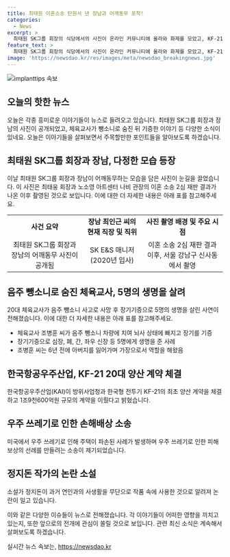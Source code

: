 ```yaml
---
title: 최태원 이혼소송 탄원서 낸 장남과 어깨동무 포착!
categories:
  - News
excerpt: >
  최태원 SK그룹 회장의 식당에서의 사진이 온라인 커뮤니티에 올라와 화제를 모았고, KF-21 한국항공우주산업과의 양산 계약 등 다양한 뉴스가 함께 소개되고 있다. 또한, 음주 뺑소니 사건에서 생명을 구하다 목숨을 잃은 체육교사의 이야기와 우주 쓰레기로 인한 소송, 소설가 정지돈의 사생활 논란에 대한 이야기도 포함돼 있다. 클릭하여 각종 화제를 한눈에 확인하자.
feature_text: >
  최태원 SK그룹 회장의 식당에서의 사진이 온라인 커뮤니티에 올라와 화제를 모았고, KF-21 한국항공우주산업과의 양산 계약 등 다양한 뉴스가 함께 소개되고 있다. 또한, 음주 뺑소니 사건에서 생명을 구하다 목숨을 잃은 체육교사의 이야기와 우주 쓰레기로 인한 소송, 소설가 정지돈의 사생활 논란에 대한 이야기도 포함돼 있다. 클릭하여 각종 화제를 한눈에 확인하자.
image: 'https://newsdao.kr/res/images/meta/newsdao_breakingnews.jpg'
---
```


<p><img src="https://newsdao.kr/res/images/meta/newsdao_breakingnews.jpg" alt="implanttips 속보" /></p>

<h2 data-ke-size="size26">오늘의 핫한 뉴스</h2>

<p data-ke-size="size16">오늘은 각종 흥미로운 이야기들이 뉴스로 들려오고 있습니다. 최태원 SK그룹 회장과 장남의 사진이 공개되었고, 체육교사가 뺑소니로 숨진 뒤 기증한 이야기 등 다양한 소식이 있네요. 오늘은 이야기들을 살펴보면서 주목할만한 포인트들을 알아보도록 하겠습니다.</p>

<h2 data-ke-size="size24">최태원 SK그룹 회장과 장남, 다정한 모습 등장</h2>

<p data-ke-size="size16">이날 최태원 SK그룹 회장과 장남이 어깨동무하는 모습을 담은 사진이 눈길을 끌었습니다. 이 사진은 최태웅 회장과 노소영 아트센터 나비 관장의 이혼 소송 2심 재판 결과가 나온 이후 촬영된 것으로 보입니다. 이에 대한 더 자세한 내용은 아래 표를 참고해주세요.</p>

<table>
    <tr>
        <td style="text-align: center; height: 17px;"><b>사건 요약</b></td>
        <td style="text-align: center; height: 17px;"><b>장남 최인근 씨의 현재 직장 및 직위</b></td>
        <td style="text-align: center; height: 17px;"><b>사진 촬영 배경 및 주요 시점</b></td>
    </tr>
    <tr>
        <td style="text-align: center; height: 17px;">최태원 SK그룹 회장과 장남의 어깨동무 사진이 공개됨</td>
        <td style="text-align: center; height: 17px;">SK E&S 매니저 (2020년 입사)</td>
        <td style="text-align: center; height: 17px;">이혼 소송 2심 재판 결과 이후, 서울 강남구 신사동에서 촬영</td>
    </tr>
</table>

<h2 data-ke-size="size24">음주 뺑소니로 숨진 체육교사, 5명의 생명을 살려</h2>

<p data-ke-size="size16">20대 체육교사가 음주 뺑소니 사고로 사망 후 장기기증으로 5명의 생명을 살린 사연이 전해졌습니다. 이에 대한 더 자세한 내용은 아래 표를 참고해주세요.</p>

<ul>
    <li>체육교사 조병훈 씨가 음주 뺑소니 차량에 치여 뇌사 상태에 빠지고 장기를 기증</li>
    <li>장기기증으로 심장, 폐, 간, 좌우 신장 등 5명에게 생명을 준 사례</li>
    <li>조병훈 씨는 6년 전에 아버지를 잃어가며 가장으로서 역할을 해왔음</li>
</ul>

<h2 data-ke-size="size24">한국항공우주산업, KF-21 20대 양산 계약 체결</h2>

<p data-ke-size="size16">한국항공우주산업(KAI)이 방위사업청과 한국형 전투기 KF-21의 최초 양산 계약을 체결하고 1조9천600억원 규모의 계약을 이뤘다고 밝혔습니다.</p>

<h2 data-ke-size="size24">우주 쓰레기로 인한 손해배상 소송</h2>

<p data-ke-size="size16">미국에서 우주 쓰레기로 인해 주택이 파손된 사례가 발생하며 우주 쓰레기로 인한 피해 보상의 선례를 만들려는 소송이 제기되었습니다.</p>

<h2 data-ke-size="size24">정지돈 작가의 논란 소설</h2>

<p data-ke-size="size16">소설가 정지돈이 과거 연인과의 사생활을 무단으로 작품 속에 사용한 것으로 알려져 논란이 일고 있습니다.</p>

<p data-ke-size="size16">이와 같은 다양한 이슈들이 뉴스로 전해졌습니다. 각 이야기들이 어떠한 영향을 끼치고 있는지, 또한 앞으로의 전개에 관심이 쏠릴 것으로 보입니다. 관련 최신 소식은 계속해서 살펴보도록 하겠습니다.</p>
실시간 뉴스 속보는, <a href="https://newsdao.kr" rel="dofollow">https://newsdao.kr</a>


